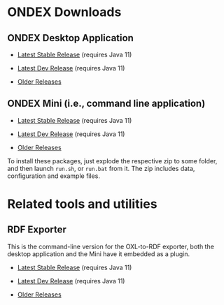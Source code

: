 [WARNING]: # (Downloads.md is auto-generated from Downloads_template.md. DO NOT CHANGE the former!)

# ONDEX Downloads


## ONDEX Desktop Application

  * [Latest Stable Release](%ondexRelUrl%) (requires Java 11)
  * [Latest Dev Release](%ondexSnapUrl%) (requires Java 11)
  
  * [Older Releases](https://knetminer.org/artifactory/service/rest/repository/browse/maven-public/net/sourceforge/ondex/apps/installer/)


## ONDEX Mini (i.e., command line application)

  * [Latest Stable Release](%miniRelUrl%) (requires Java 11)
  * [Latest Dev Release](%miniSnapUrl%) (requires Java 11)

  * [Older Releases](https://knetminer.org/artifactory/service/rest/repository/browse/maven-public/net/sourceforge/ondex/apps/ondex-mini)


To install these packages, just explode the respective zip to some folder, and then launch `run.sh`, or `run.bat` from it.
The zip includes data, configuration and example files.


# Related tools and utilities
   
## RDF Exporter

This is the command-line version for the OXL-to-RDF exporter, both the desktop application and the Mini have it embedded
as a plugin.
 
  * [Latest Stable Release](%rdfExporterRelUrl%) (requires Java 11)
  * [Latest Dev Release](%rdfExporterSnapUrl%) (requires Java 11)
 
  * [Older Releases](https://knetminer.org/artifactory/service/rest/repository/browse/maven-public/net/sourceforge/ondex/modules/rdf-export-2-cli)
